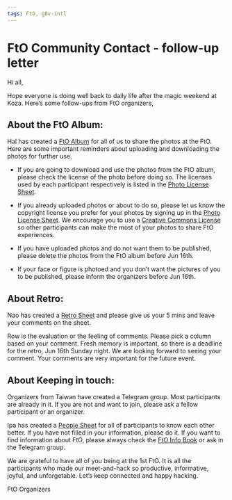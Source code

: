 ```yaml
---
tags: FtO, g0v-intl
---
```

# FtO Community Contact - follow-up letter

Hi all,

Hope everyone is doing well back to daily life after the magic weekend at Koza. Here’s some follow-ups from FtO organizers,

## About the FtO Album:

Hal has created a [FtO Album](https://photos.app.goo.gl/brtc4uj7uJAboRPD7) for all of us to share the photos at the FtO. Here are some important reminders about uploading and downloading the photos for further use.

* If you are going to download and use the photos from the FtO album, please check the license of the photo before doing so. The licenses used by each participant respectively is listed in the [Photo License Sheet](https://docs.google.com/spreadsheets/d/1ZoMqFxLmXyf4CDSAsvcThcuz8cffj0CGbZTkG1SB6hg/edit#gid=628453658).

* If you already uploaded photos or about to do so, please let us know the copyright license you prefer for your photos by signing up in the [Photo License Sheet](https://docs.google.com/spreadsheets/d/1ZoMqFxLmXyf4CDSAsvcThcuz8cffj0CGbZTkG1SB6hg/edit#gid=628453658). We encourage you to use a [Creative Commons License](https://creativecommons.org/licenses/) so other participants can make the most of your photos to share FtO experiences.

* If you have uploaded photos and do not want them to be published, please delete the photos from the FtO album before Jun 16th.

* If your face or figure is photoed and you don’t want the pictures of you to be published, please inform the organizers before Jun 16th.

## About Retro:

Nao has created a [Retro Sheet](https://docs.google.com/spreadsheets/d/1ZoMqFxLmXyf4CDSAsvcThcuz8cffj0CGbZTkG1SB6hg/edit#gid=739912923) and please give us your 5 mins and leave your comments on the sheet.

Row is the evaluation or the  feeling of comments. Please pick a column based on your comment. Fresh memory is important, so there is a deadline for the retro, Jun 16th Sunday night. We are looking forward to seeing your comment. Your comments are very important for the future event.

## About Keeping in touch:

Organizers from Taiwan have created a Telegram group. Most participants are already in it. If you are not and want to join, please ask a fellow participant or an organizer.

Ipa has created a [People Sheet](https://docs.google.com/spreadsheets/d/1ZoMqFxLmXyf4CDSAsvcThcuz8cffj0CGbZTkG1SB6hg/edit#gid=739912923) for all of participants to know each other better. If you have not filled in your information, please do it. If you want to find information about FtO, please always check the [FtO Info Book](https://g0v.hackmd.io/sKoAWScPRxqizCZVMl7JoQ) or ask in the Telegram group.

We are grateful to have all of you being at the 1st FtO. It is all the participants who made our meet-and-hack so productive, informative, joyful, and unforgetable. Let’s keep connected and happy hacking.

FtO Organizers

